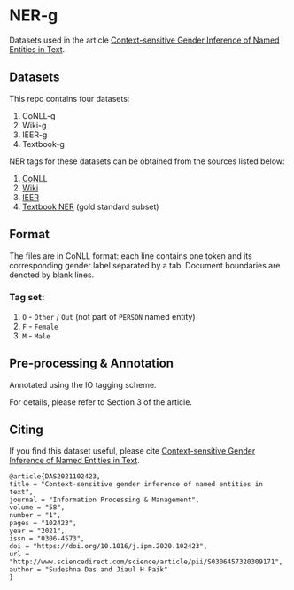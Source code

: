 # NER-g

Datasets used in the article [Context-sensitive Gender Inference of Named Entities in Text](https://doi.org/10.1016/j.ipm.2020.102423).

## Datasets

This repo contains four datasets:
1. CoNLL-g
2. Wiki-g
3. IEER-g
4. Textbook-g

NER tags for these datasets can be obtained from the sources listed below:

1. [CoNLL](https://github.com/glample/tagger/tree/master/dataset)
2. [Wiki](https://github.com/juand-r/entity-recognition-datasets/tree/master/data/wikigold)
3. [IEER](https://raw.githubusercontent.com/nltk/nltk_data/gh-pages/packages/corpora/ieer.zip)
4. [Textbook NER](https://github.com/das-sudeshna/textbook-ner) (gold standard subset)

## Format

The files are in CoNLL format: each line contains one token and its corresponding gender label separated by a tab. Document boundaries are denoted by blank lines. 

### Tag set:
1. `O` - `Other` / `Out` (not part of `PERSON` named entity)
2. `F` - `Female`
3. `M` - `Male`

## Pre-processing & Annotation

Annotated using the IO tagging scheme.

For details, please refer to Section 3 of the article.

## Citing

If you find this dataset useful, please cite [Context-sensitive Gender Inference of Named Entities in Text](https://doi.org/10.1016/j.ipm.2020.102423).

```
@article{DAS2021102423,
title = "Context-sensitive gender inference of named entities in text",
journal = "Information Processing & Management",
volume = "58",
number = "1",
pages = "102423",
year = "2021",
issn = "0306-4573",
doi = "https://doi.org/10.1016/j.ipm.2020.102423",
url = "http://www.sciencedirect.com/science/article/pii/S0306457320309171",
author = "Sudeshna Das and Jiaul H Paik"
}
```
